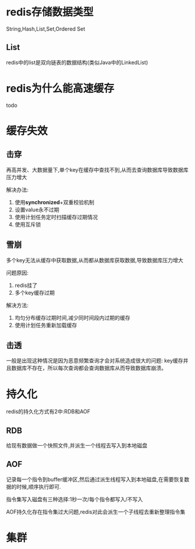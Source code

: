 # redis存储数据类型

String,Hash,List,Set,Ordered Set

## List

redis中的list是双向链表的数据结构(类似Java中的LinkedList)

# redis为什么能高速缓存

todo

# 缓存失效

## 击穿

再高并发、大数据量下,单个key在缓存中查找不到,从而去查询数据库导致数据库压力增大

解决办法:

1. 使用**synchronized**+双重校验机制
2. 设置value永不过期
3. 使用计划任务定时扫描缓存过期情况
4. 使用互斥锁

## 雪崩

多个key无法从缓存中获取数据,从而都从数据库获取数据,导致数据库压力增大

问题原因:

1. redis挂了
2. 多个key缓存过期

解决方法:

1. 均匀分布缓存过期时间,减少同时间段内过期的缓存
2. 使用计划任务重新加载缓存

## 击透

 一般是出现这种情况是因为恶意频繁查询才会对系统造成很大的问题: key缓存并且数据库不存在，所以每次查询都会查询数据库从而导致数据库崩溃。

# 持久化

redis的持久化方式有2中:RDB和AOF

## RDB

给现有数据做一个快照文件,并派生一个线程去写入到本地磁盘

## AOF

记录每一个指令到buffer缓冲区,然后通过派生线程写入到本地磁盘,在需要恢复数据的时候,顺序执行即可.

指令集写入磁盘有三种选择:1秒一次/每个指令都写入/不写入

AOF持久化存在指令集过大问题,redis对此会派生一个子线程去重新整理指令集

# 集群



